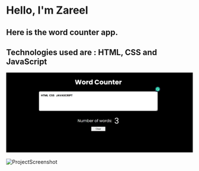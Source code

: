 # Hello, I'm Zareel

## Here is the word counter app.

## Technologies used are : HTML, CSS and JavaScript

![image](./ProjectScreenshot.png)

![ProjectScreenshot](https://user-images.githubusercontent.com/110910838/214800682-eec75ea5-2ea2-463c-92a3-ee2c183a6509.png)
